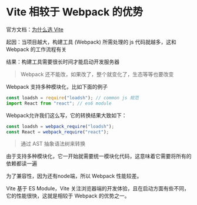 # Vite 相较于 Webpack 的优势

官方文档：[为什么选 Vite](https://cn.vitejs.dev/guide/why.html#the-problems)

起因：当项目越大，构建工具 (Webpack) 所需处理的 js 代码就越多，这和 Webpack 的工作流程有关

结果：构建工具需要很长时间才能启动开发服务器

>  Webpack 还不能改，如果改了，整个就变化了，生态等等也要改变

Webpack 支持多种模块化，比如下面的例子

```js
const loadsh = require("loadsh"); // common js 规范
import React from "react"; // es6 module
```

Webpack允许我们这么写，它的转换结果大致如下：

```js
const loadsh = webpack_require("loadsh");
const React = webpack_require("react");
```

> 通过 AST 抽象语法树来转换

由于支持多种模块化，它一开始就需要统一模块化代码，这意味着它需要将所有的依赖都读一遍

为了兼容性，因为还有node端，所以 Webpack 性能较差。

Vite 基于 ES Module，Vite 关注浏览器端的开发体验，且在启动方面有些不同，它的性能很快，这就是相较于 Webpack 的优势之一。